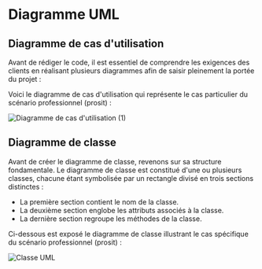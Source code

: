 # Diagramme UML

## Diagramme de cas d'utilisation

Avant de rédiger le code, il est essentiel de comprendre les exigences des clients en réalisant plusieurs diagrammes afin de saisir pleinement la portée du projet :

Voici le diagramme de cas d'utilisation qui représente le cas particulier du scénario professionnel (prosit) :

![Diagramme de cas d'utilisation (1)](https://github.com/peio933/Prosit2/assets/116553253/d8e9a50b-d185-478a-a128-5a669dbf7ba6)


## Diagramme de classe

Avant de créer le diagramme de classe, revenons sur sa structure fondamentale. Le diagramme de classe est constitué d'une ou plusieurs classes, chacune étant symbolisée par un rectangle divisé en trois sections distinctes :

- La première section contient le nom de la classe.<br>
- La deuxième section englobe les attributs associés à la classe.<br>
- La dernière section regroupe les méthodes de la classe.<br>

Ci-dessous est exposé le diagramme de classe illustrant le cas spécifique du scénario professionnel (prosit) :

![Classe UML](https://github.com/peio933/Prosit2/assets/116553253/573222c0-3185-4517-a56d-033244585cc9)
